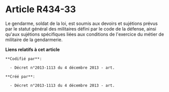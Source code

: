 # Article R434-33

Le gendarme, soldat de la loi, est soumis aux devoirs et sujétions prévus par le statut général des militaires défini par le
code de la défense, ainsi qu'aux sujétions spécifiques liées aux conditions de l'exercice du métier de militaire de la
gendarmerie.

**Liens relatifs à cet article**

	**Codifié par**:

	  - Décret n°2013-1113 du 4 décembre 2013 - art.

	**Créé par**:

	  - Décret n°2013-1113 du 4 décembre 2013 - art.
